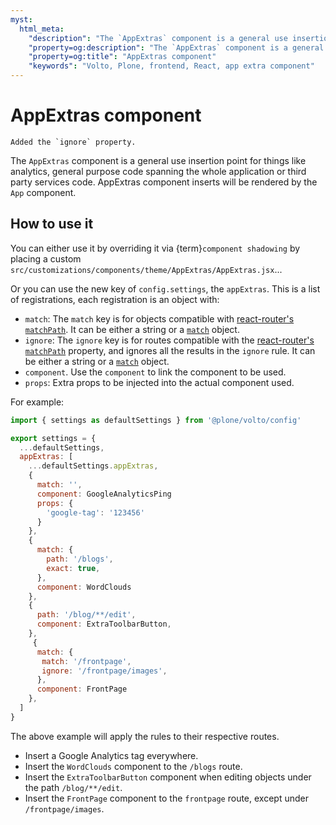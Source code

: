 ```yaml
---
myst:
  html_meta:
    "description": "The `AppExtras` component is a general use insertion point for general purpose code spanning the whole application or for third party services code."
    "property=og:description": "The `AppExtras` component is a general use insertion point for general purpose code spanning the whole application or for third party services code."
    "property=og:title": "AppExtras component"
    "keywords": "Volto, Plone, frontend, React, app extra component"
---
```


# AppExtras component

```{versionchanged} 17.11.6 and 16.30.3
Added the `ignore` property.
```

The `AppExtras` component is a general use insertion point for things like
analytics, general purpose code spanning the whole application or third party
services code. AppExtras component inserts will be rendered by the `App`
component.

## How to use it

You can either use it by overriding it via {term}`component shadowing` by placing
a custom `src/customizations/components/theme/AppExtras/AppExtras.jsx`...

Or you can use the new key of `config.settings`, the `appExtras`. This is
a list of registrations, each registration is an object with:

- `match`: The `match` key is for objects compatible with [react-router's `matchPath`](https://v5.reactrouter.com/web/api/matchPath). It can be either a string or a [`match`](https://v5.reactrouter.com/web/api/match) object.
- `ignore`: The `ignore` key is for routes compatible with the [react-router's `matchPath`](https://v5.reactrouter.com/web/api/matchPath) property, and ignores all the results in the `ignore` rule.
  It can be either a string or a [`match`](https://v5.reactrouter.com/web/api/match) object.
- `component`. Use the `component` to link the component to be used.
- `props`: Extra props to be injected into the actual component used.

For example:

```jsx
import { settings as defaultSettings } from '@plone/volto/config'

export settings = {
  ...defaultSettings,
  appExtras: [
    ...defaultSettings.appExtras,
    {
      match: '',
      component: GoogleAnalyticsPing
      props: {
        'google-tag': '123456'
      }
    },
    {
      match: {
        path: '/blogs',
        exact: true,
      },
      component: WordClouds
    },
    {
      path: '/blog/**/edit',
      component: ExtraToolbarButton,
    },
     {
      match: {
       match: '/frontpage',
       ignore: '/frontpage/images',
      },
      component: FrontPage
    },
  ]
}
```

The above example will apply the rules to their respective routes.

-   Insert a Google Analytics tag everywhere.
-   Insert the `WordClouds` component to the `/blogs` route.
-   Insert the `ExtraToolbarButton` component when editing objects under the path `/blog/**/edit`.
-   Insert the `FrontPage` component to the `frontpage` route, except under `/frontpage/images`.

